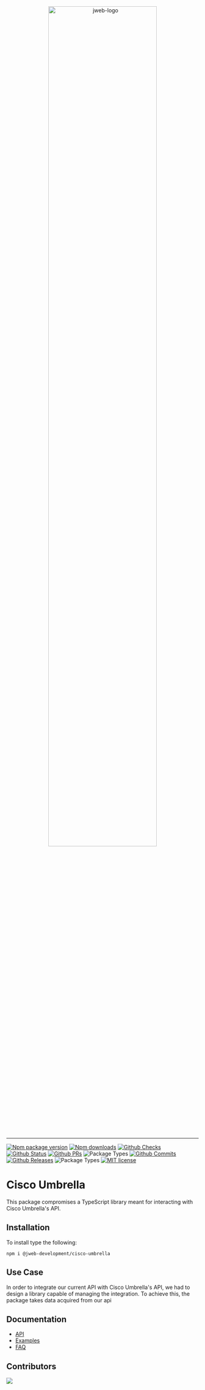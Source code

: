 <div align="center">
    <img width="75%" src="https://www.jwebdevelopment.com/wp-content/uploads/2019/11/design_101794_7493754_90969_3b6cab74_image-1.jpg" alt="jweb-logo" />
    <!-- <img width="45%" style="background: #fff; padding: 0.25em" src="https://umbrella.cisco.com/wp-content/themes/umbrella/images/umbrella-logo.svg" alt="cisco-logo"> -->
</div>
<br />

---

[![Npm package version](https://badgen.net/npm/v/@jweb-development/cisco-umbrella?icon=npm)](https://www.npmjs.com/package/@jweb-development/cisco-umbrella)
[![Npm downloads](https://badgen.net/npm/dt/@jweb-development/cisco-umbrella?icon=npm)](https://www.npmjs.com/package/@jweb-development/cisco-umbrella)
[![Github Checks](https://badgen.net/github/checks/jweb-development/cisco-umbrella?icon=github)](https://github.com/jweb-development/cisco-umbrella)
[![Github Status](https://badgen.net/github/status/jweb-development/cisco-umbrella/develop?icon=github)](https://github.com/jweb-development/cisco-umbrella)
[![Github PRs](https://badgen.net/github/prs/jweb-development/cisco-umbrella?icon=github)](https://github.com/jweb-development/cisco-umbrella)
![Package Types](https://badgen.net/npm/types/@jweb-development/cisco-umbrella?icon=typescript)
[![Github Commits](https://badgen.net/github/commits/jweb-development/cisco-umbrella/develop?icon=github)](https://github.com/jweb-development/cisco-umbrella)
[![Github Releases](https://badgen.net/github/releases/jweb-development/cisco-umbrella?icon=github)](https://github.com/jweb-development/cisco-umbrella)
![Package Types](https://badgen.net/npm/types/@jweb-development/cisco-umbrella?icon=typescript)
[![MIT license](https://img.shields.io/badge/License-MIT-blue.svg)](https://lbesson.mit-license.org/)

# Cisco Umbrella
This package compromises a TypeScript library meant for interacting with Cisco Umbrella's API. 

## Installation
To install type the following:
```shell
npm i @jweb-development/cisco-umbrella
```

## Use Case
In order to integrate our current API with Cisco Umbrella's API, we had to design a library capable of managing the integration. To achieve this, the package takes data acquired from our api 

## Documentation
- [API](/docs/api.md)
- [Examples](/docs/examples.md)
- [FAQ](/docs/faq.md)

## Contributors
<a href="https://github.com/jweb-development/cisco-umbrella/graphs/contributors">
  <img src="https://contrib.rocks/image?repo=jweb-development/cisco-umbrella&max=2" />
</a>